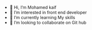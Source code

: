 - 👋 Hi, I’m Mohamed kaif 
- 👀 I’m interested in front end developer 
- 🌱 I’m currently learning My skills 
- 💞️ I’m looking to collaborate on Git hub

<!---
kaif0203/kaif0203 is a ✨ special ✨ repository because its `README.md` (this file) appears on your GitHub profile.
You can click the Preview link to take a look at your changes.
--->
